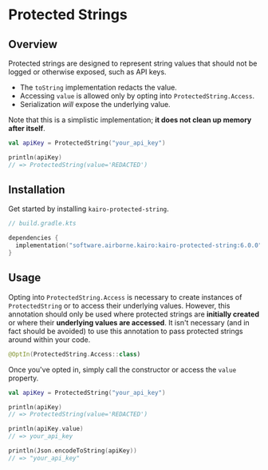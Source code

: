 # Protected Strings

## Overview

Protected strings are designed to represent string values
that should not be logged or otherwise exposed, such as API keys.

- The `toString` implementation redacts the value.
- Accessing `value` is allowed only by opting into `ProtectedString.Access`.
- Serialization _will_ expose the underlying value.

Note that this is a simplistic implementation; **it does not clean up memory after itself**.

```kotlin
val apiKey = ProtectedString("your_api_key")

println(apiKey)
// => ProtectedString(value='REDACTED')
```

## Installation

Get started by installing `kairo-protected-string`.

```kotlin
// build.gradle.kts

dependencies {
  implementation("software.airborne.kairo:kairo-protected-string:6.0.0")
}
```

## Usage

Opting into `ProtectedString.Access` is necessary
to create instances of `ProtectedString` or to access their underlying values.
However, this annotation should only be used where protected strings are **initially created**
or where their **underlying values are accessed**.
It isn't necessary (and in fact should be avoided)
to use this annotation to pass protected strings around within your code.

```kotlin
@OptIn(ProtectedString.Access::class)
```

Once you've opted in, simply call the constructor or access the `value` property.

```kotlin
val apiKey = ProtectedString("your_api_key")

println(apiKey)
// => ProtectedString(value='REDACTED')

println(apiKey.value)
// => your_api_key

println(Json.encodeToString(apiKey))
// => "your_api_key"
```
